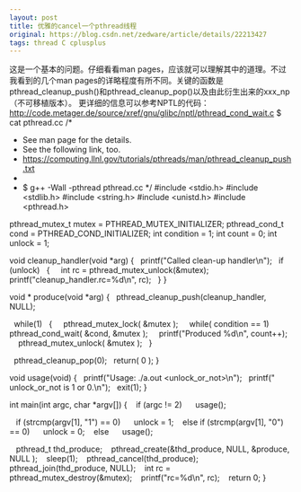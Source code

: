 ```yaml
---
layout: post
title: 优雅的cancel一个pthread线程
original: https://blog.csdn.net/zedware/article/details/22213427
tags: thread C cplusplus
---
```


这是一个基本的问题。仔细看看man pages，应该就可以理解其中的道理。不过我看到的几个man pages的详略程度有所不同。关键的函数是pthread_cleanup_push()和pthread_cleanup_pop()以及由此衍生出来的xxx_np（不可移植版本）。
更详细的信息可以参考NPTL的代码：http://code.metager.de/source/xref/gnu/glibc/nptl/pthread_cond_wait.c
$ cat pthread.cc
/*
* See man page for the details.
* See the following link, too.
* https://computing.llnl.gov/tutorials/pthreads/man/pthread_cleanup_push.txt
*
* $ g++ -Wall -pthread pthread.cc
*/
#include <stdio.h>
#include <stdlib.h>
#include <string.h>
#include <unistd.h>
#include <pthread.h>

pthread_mutex_t mutex = PTHREAD_MUTEX_INITIALIZER;
pthread_cond_t cond = PTHREAD_COND_INITIALIZER;
int condition = 1;
int count = 0;
int unlock = 1;

void
cleanup_handler(void *arg)
{
  printf("Called clean-up handler\n");
  if (unlock)
  {
    int rc = pthread_mutex_unlock(&mutex);
    printf("cleanup_handler.rc=%d\n", rc);
  }
}

void *
produce(void *arg)
{
  pthread_cleanup_push(cleanup_handler, NULL);

  while(1)
  {
    pthread_mutex_lock( &mutex );
    while( condition == 1)
      pthread_cond_wait( &cond, &mutex );
    printf("Produced %d\n", count++);
    pthread_mutex_unlock( &mutex );
  }

  pthread_cleanup_pop(0);
  return( 0 );
}

void usage(void)
{
  printf("Usage: ./a.out <unlock_or_not>\n");
  printf("       unlock_or_not is 1 or 0.\n");
  exit(1);
}

int main(int argc, char *argv[])
{
   if (argc != 2)
     usage();

   if (strcmp(argv[1], "1") == 0)
     unlock = 1;
   else if (strcmp(argv[1], "0") == 0)
     unlock = 0;
   else
     usage();

   pthread_t thd_produce;
   pthread_create(&thd_produce, NULL, &produce, NULL );
   sleep(1);
   pthread_cancel(thd_produce);
   pthread_join(thd_produce, NULL);
   int rc = pthread_mutex_destroy(&mutex);
   printf("rc=%d\n", rc);
   return 0;
}
